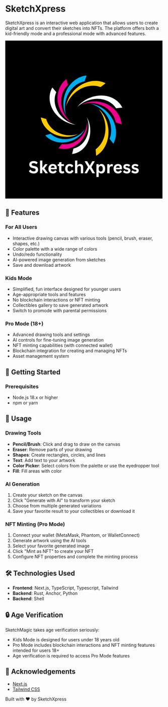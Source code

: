 # SketchXpress

SketchXpress is an interactive web application that allows users to create digital art and convert their sketches into NFTs. The platform offers both a kid-friendly mode and a professional mode with advanced features.

![Logo](./public/logo.png)

## 🌟 Features

### For All Users
- Interactive drawing canvas with various tools (pencil, brush, eraser, shapes, etc.)
- Color palette with a wide range of colors
- Undo/redo functionality
- AI-powered image generation from sketches
- Save and download artwork

### Kids Mode
- Simplified, fun interface designed for younger users
- Age-appropriate tools and features
- No blockchain interactions or NFT minting
- Collectibles gallery to save generated artwork
- Switch to promode with parental permissions

### Pro Mode (18+)
- Advanced drawing tools and settings
- AI controls for fine-tuning image generation
- NFT minting capabilities (with connected wallet)
- Blockchain integration for creating and managing NFTs
- Asset management system

## 🚀 Getting Started

### Prerequisites
- Node.js 18.x or higher
- npm or yarn


## 🎨 Usage

### Drawing Tools
- **Pencil/Brush**: Click and drag to draw on the canvas
- **Eraser**: Remove parts of your drawing
- **Shapes**: Create rectangles, circles, and lines
- **Text**: Add text to your artwork
- **Color Picker**: Select colors from the palette or use the eyedropper tool
- **Fill**: Fill areas with color

### AI Generation
1. Create your sketch on the canvas
2. Click "Generate with AI" to transform your sketch
3. Choose from multiple generated variations
4. Save your favorite result to your collectibles or download it

### NFT Minting (Pro Mode)
1. Connect your wallet (MetaMask, Phantom, or WalletConnect)
2. Generate artwork using the AI tools
3. Select your favorite generated image
4. Click "Mint as NFT" to create your NFT
5. Configure NFT properties and complete the minting process

## 🛠️ Technologies Used

- **Frontend**: Next.js, TypeScript, Typescript, Tailwind
- **Backend**: Rust, Anchor, Python
- **Backend**: Shell

## 🔒 Age Verification

SketchMagic takes age verification seriously:
- Kids Mode is designed for users under 18 years old
- Pro Mode includes blockchain interactions and NFT minting features intended for users 18+
- Age verification is required to access Pro Mode features


## 🙏 Acknowledgements

- [Next.js](https://nextjs.org/)
- [Tailwind CSS](https://tailwindcss.com/)


Built with ❤️ by SketchXpress
